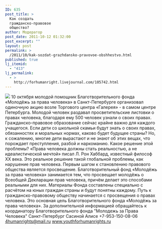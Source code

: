 ```yaml
---
ID: 635
post_title: >
  Как создать
  гражданско-правовое
  общество?
author: Модератор
post_date: 2011-10-12 01:32:00
post_excerpt: ""
layout: post
permalink: >
  /2011/10/kak-sozdat-grazhdansko-pravovoe-obshhestvo.html
published: true
lj_itemid:
  - "413"
lj_permalink:
  - >
    http://forhumanright.livejournal.com/105742.html
---
```

<img src="http://cs5338.vk.com/u132145096/132409092/x_5b26039f.jpg" /> 10 октября молодой помощник Благотворительного фонда «Молодёжь за права человека» в Санкт-Петербурге организовал одиночную акцию возле Торгового центра «Галерея» - в самом центре Петербурга. Молодой человек раздавал просветительские листовки о правах человека, благодаря ему 500 человек узнали о своих правах.
Гражданско-правовое образование сейчас крайне важно для каждого учащегося. Если дети со школьной скамьи будут знать о своих правах, обязанностях и моральных нормах, каково будет будущее страны? Но, к сожалению, многие дети вырастают и не знают об этих вещах, что порождает преступления, разбой и наркоманию. Какое решение этой проблемы?
«Права человека должны стать реальностью, а не идеалистической мечтой» писал Л. Рон Хаббард, известный философ ХХ века. Это реальное решение такой глобальной проблемы, как нарушение прав человека. Первым шагом к становлению правового общества является просвещение. 
Благотворительный фонд «Молодёжь за права человека» занимается тем, что просвещает молодёжь о Всеобщей Декларации прав человека, причём делает это способами реальными для них. Материалы Фонда составлены специально с расчётом на юных граждан страны и будут понятны каждому. Путь к гражданско-правовому обществу начинается с просвещения о правах человека. Это основная цель Благотворительного фонда «Молодёжь за права человека».
За дополнительной информацией обращайтесь к координатору
Благотворительного фонда
"Молодежь за Права Человека" Санкт-Петербург 
Сасиной Алисе 
+7-953-150-08-06 
4humanrights@mail.ru
www.youthforhumanrights.ru